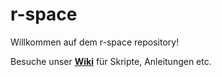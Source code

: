 r-space
=======

Willkommen auf dem r-space repository!

Besuche unser [**Wiki**](https://github.com/ctreffe/r-space/wiki/home) für Skripte, Anleitungen etc.


